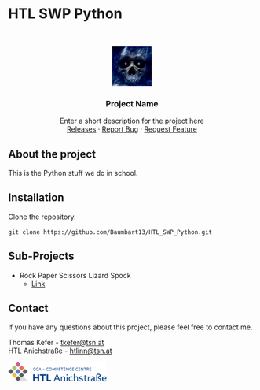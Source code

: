 # HTL SWP Python

<br/>
<p align="center">
  <a href="https://htl-anichstrasse.tirol">
    <img src=".github/baumi.png" alt="Logo" width="80" height="80">
  </a>

  <h3 align="center">Project Name</h3>

  <p align="center">
    Enter a short description for the project here
    <br/>
    <a href="https://github.com/baumbart13/HTL_SWP_Python/releases">Releases</a>
    ·
    <a href="https://github.com/baumbart13/HTL_SWP_Python/issues">Report Bug</a>
    ·
    <a href="https://github.com/baumbart13/HTL_SWP_Python/issues">Request Feature</a>
  </p>
</p>

## About the project

This is the Python stuff we do in school.

## Installation

Clone the repository.
```
git clone https://github.com/Baumbart13/HTL_SWP_Python.git
```

## Sub-Projects

- Rock Paper Scissors Lizard Spock
   - [Link](./src/Baumbart13/RPS#schere-stein-papier-echse-spock)

## Contact

If you have any questions about this project, please feel free to contact me.

Thomas Kefer - tkefer@tsn.at<br>
HTL Anichstraße - htlinn@tsn.at

<a href="https://htl-anichstrasse.tirol" target="_blank"><img src=".github/htl-anichstrasse-logo.svg" width="200px"></a>
